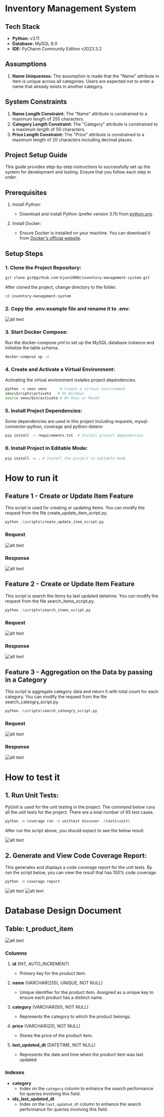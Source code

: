 # Inventory Management System 
## Tech Stack

- **Python:** v3.11
- **Database:** MySQL 8.0
- **IDE:** PyCharm Community Edition v2023.3.2

## Assumptions

1. **Name Uniqueness:** The assumption is made that the "Name" attribute in Item is unique across all categories. Users are expected not to enter a name that already exists in another category.

## System Constraints

1. **Name Length Constraint:** The "Name" attribute is constrained to a maximum length of 255 characters.
2. **Category Length Constraint:** The "Category" attribute is constrained to a maximum length of 50 characters.
3. **Price Length Constraint:** The "Price" attribute is constrained to a maximum length of 20 characters including decimal places.


## Project Setup Guide

This guide provides step-by-step instructions to successfully set up the system for development and testing. Ensure that you follow each step in order.

## Prerequisites

1. Install Python:
   - Download and install Python (prefer version 3.11) from [python.org](https://www.python.org/).

2. Install Docker:
   - Ensure Docker is installed on your machine. You can download it from [Docker's official website](https://www.docker.com/).

## Setup Steps

### 1. Clone the Project Repository:

```bash
git clone git@github.com:kjunn2000/inventory-management-system.git
````

After cloned the project, change directory to the folder.

```bash
cd inventory-management-system 
````

### 2. Copy the .env.example file and rename it to .env:
![alt text](https://github.com/kjunn2000/inventing_management_system_readme_image/blob/main/image%20(30).png?raw=true)


### 3. Start Docker Compose:

Run the docker-compose.yml to set up the MySQL database instance and initialize the table schema.

```bash
docker-compose up -d
```

### 4. Create and Activate a Virtual Environment:

Activating the virtual environment isolates project dependencies.

```bash
python -m venv venv      # Create a virtual environment
venv\Scripts\activate   # On Windows
source venv/bin/activate # On Unix or MacOS
```

### 5. Install Project Dependencies:

Some dependencies are used in this project including requests, mysql-connector-python, coverage and python-dotenv

```bash
pip install -r requirements.txt  # Install project dependencies
```

### 6. Install Project in Editable Mode:

```bash
pip install -e . # Install the project in editable mode
```


# How to run it

## Feature 1 - Create or Update Item Feature

This script is used for creating or updating items. You can modify the request from the file create_update_item_script.py.

```bash
python .\scripts\create_update_item_script.py
```
### Request
![alt text](https://github.com/kjunn2000/inventing_management_system_readme_image/blob/main/image%20(34).png?raw=true)
### Response
![alt text](https://github.com/kjunn2000/inventing_management_system_readme_image/blob/main/img_6.png?raw=true)


## Feature 2 - Create or Update Item Feature

This script is search the items by last updated datatime. You can modify the request from the file search_items_script.py.

```bash
python .\scripts\search_items_script.py 
```
### Request
![alt text](https://github.com/kjunn2000/inventing_management_system_readme_image/blob/main/img_9.png?raw=true)
### Response
![alt text](https://github.com/kjunn2000/inventing_management_system_readme_image/blob/main/img_11.png?raw=true)

## Feature 3 - Aggregation on the Data by passing in a Category 

This script is aggregate category data and return it with total count for each category. You can modify the request from the file search_cateogry_script.py.

```bash
python .\scripts\search_cateogry_script.py  
```
### Request
![alt text](https://github.com/kjunn2000/inventing_management_system_readme_image/blob/main/img_5.png?raw=true)
### Response
![alt text](https://github.com/kjunn2000/inventing_management_system_readme_image/blob/main/img_10.png?raw=true)



# How to test it
## 1. Run Unit Tests:

PyUnit is used for the unit testing in the project. The command below runs all the unit tests for the project. There are a total number of 65 test cases.

```bash
python -m coverage run -m unittest discover .\tests\unit\
```

After run the script above, you should expect to see the below result.

![alt text](https://github.com/kjunn2000/inventing_management_system_readme_image/blob/main/image%20(35).png?raw=true)

## 2. Generate and View Code Coverage Report:

This generates and displays a code coverage report for the unit tests. By run the script below, you can view the result that has 100% code coverage.

```bash
python -m coverage report
```
![alt text](https://github.com/kjunn2000/inventing_management_system_readme_image/blob/main/image%20(36).png?raw=true)
![alt text](https://github.com/kjunn2000/inventing_management_system_readme_image/blob/main/image%20(37).png?raw=true)



# Database Design Document

## Table: t_product_item

![alt text](https://github.com/kjunn2000/inventing_management_system_readme_image/blob/main/image%20(38).png?raw=true)

### Columns
1. **id** (INT, AUTO_INCREMENT)
   - Primary key for the product item.

2. **name** (VARCHAR(255), UNIQUE, NOT NULL)
   - Unique identifier for the product item. Assigned as a unique key to ensure each product has a distinct name.

3. **category** (VARCHAR(50), NOT NULL)
   - Represents the category to which the product belongs.

4. **price** (VARCHAR(20), NOT NULL)
   - Stores the price of the product item.

5. **last_updated_dt** (DATETIME, NOT NULL)
   - Represents the date and time when the product item was last updated.

### Indexes
- **category**
  - Index on the `category` column to enhance the search performance for queries involving this field.
- **idx_last_updated_dt**
  - Index on the `last_updated_dt` column to enhance the search performance for queries involving this field.
